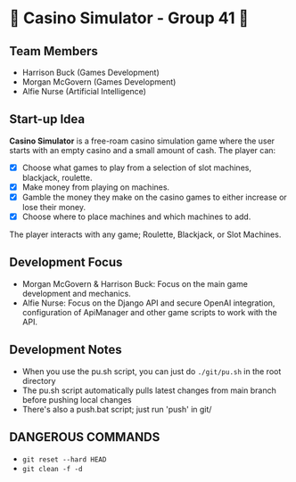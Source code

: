 # 🎰 Casino Simulator - Group 41 🎰

## Team Members

- Harrison Buck (Games Development)
- Morgan McGovern (Games Development)
- Alfie Nurse (Artificial Intelligence)

## Start-up Idea

**Casino Simulator** is a free-roam casino simulation game where the user starts with an empty casino and a small amount of cash. The player can:

- [X] Choose what games to play from a selection of slot machines, blackjack, roulette.
- [X] Make money from playing on machines.
- [X] Gamble the money they make on the casino games to either increase or lose their money.
- [X] Choose where to place machines and which machines to add.

The player interacts with any game; Roulette, Blackjack, or Slot Machines. 

## Development Focus

- Morgan McGovern & Harrison Buck: Focus on the main game development and mechanics.
- Alfie Nurse: Focus on the Django API and secure OpenAI integration, configuration of ApiManager and other game scripts to work with the API.

## Development Notes

- When you use the pu.sh script, you can just do `./git/pu.sh` in the root directory
- The pu.sh script automatically pulls latest changes from main branch before pushing local changes
- There's also a push.bat script; just run 'push' in git/

## DANGEROUS COMMANDS

- `git reset --hard HEAD`
- `git clean -f -d`
